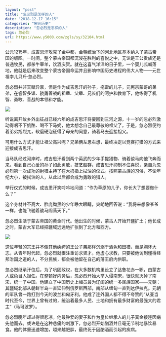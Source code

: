 ```yaml
---
layout: "post"
title: "忽必烈是怎样的人"
date: "2018-12-17 16:15"
categories: "宋元历史"
description: "忽必烈是怎样的人"
tags: 忽必烈
url: https://www.y5000.com/zgls/sy/32104.html
---
```






公元1215年，成吉思汗攻克了金中都，金朝统治下的河北地区基本纳入了蒙古帝国的版图。一时间，整个蒙古帝国都沉浸在胜利的喜悦之中，无论是王公贵族还是普通牧民，都杀牛宰羊，饮酒庆贺。就在这喜气洋洋的日子里，一个婴儿呱呱落地，他就是后来改变整个蒙古帝国命运并且影响中国历史进程的伟大人物——元世祖孛儿只斤·忽必烈。

忽必烈并非天赋异禀，但是作为成吉思汗的孙子，拖雷的儿子，元宪宗蒙哥的弟弟，在睿智多谋、骁勇善战的祖辈、父辈、兄长们的呵护和教育下，他练得了机智、勇敢、善战的本领和才能。

![](https://img.y5000.com/uploads/allimg/180822/8-1PR2100F95X.jpg)

听说离开故乡外出征战已经六年的成吉思汗将要回到三河之源，十一岁的忽必烈激动得咽不下奶酪、喝不下马奶，他太想念自己最尊敬的祖父了。于是，忽必烈便约着弟弟旭烈兀，软磨硬泡征得了母亲的同意，骑着马去迎接祖父。

可用什么方式才能让祖父高兴呢？兄弟俩左思右想，最终决定以竞赛打猎的方式来迎接成吉思汗。

当马队经过河岸时，成吉思汗看到两个英武的少年手提猎物、骑着骏马向他飞奔而来。看到自己心爱的孙子如此勇敢，技艺超群，成吉思汗抑制不住喜悦，亲自为忽必烈第一次成功的射猎主持了在大拇指上拭油的仪式。按照蒙古族的习俗，不论年纪大小，被拭油的人，从此以后都会成为勇敢的猎人。

举行仪式的时候，成吉思汗笑吟吟地问道：“作为草原的儿子，你长大了想要做什么？”

这个身材并不高大、脸庞黝黑的少年睁大眼睛，爽朗地回答说：“我将来想像爷爷一样，也能飞驰着骏马闯荡天下。”

忽必烈生活于蒙古帝国的黄金时代。他出生的时候，蒙古人开始开疆扩土；他长成之时，蒙古大军已经把疆域远远地扩张到了北方和西方。

![](https://img.y5000.com/uploads/allimg/180822/8-1PR2100H3c9.jpg)

这位年轻的宗王并不像其他纨绔的王公子弟那样沉溺于酒色和田猎，而是胸怀大志。从青年时代起，忽必烈就很注重访求贤才。他虚心求教，只要被他访到懂得经邦治国之道的人，不分民族，都会被他留在自己的藩王府内供职。

忽必烈继承汗位后，为了巩固政权，在大多数机构里设立了达鲁花赤一职，由蒙古人或色目人担任。在整顿好内务后，忽必烈开始大举入侵南宋，很快就灭掉了南宋，统一了中国。他建立了中国历史上幅员最为辽阔的统一多民族国家——元朝：其疆域北部从朝鲜半岛一直延伸到俄罗斯西部，南部从缅甸一直到达伊拉克。元朝的军队曾一路打到今天的波兰和匈牙利。他成了连外国人都不得不夸赞的“从亚当时代至今，世界上曾有过的，统治着最多人民、土地和拥有最多财富的最强大的君主”（马可波罗）。

忽必烈晚年却过得很悲凉。他最钟爱的妻子和作为皇位继承人的儿子真金接连因病先他而去。或许是在这种悲痛的刺激下，忽必烈开始酗酒并且毫无节制地暴饮暴食。他的体重迅速增加，越来越肥胖，最终死于因酗酒而引起的疾病。
